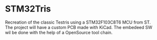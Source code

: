 # STM32Tris

Recreation of the classic Testris using a STM32F103C8T6 MCU from ST.
The project will have a custom PCB made with KiCad. The embedeed SW wil be done with the help of a OpenSource tool chain.
